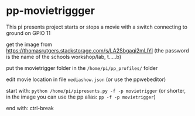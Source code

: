 # pp-movietriggger
This pi presents project starts or stops a movie with a switch connecting to ground on GPIO 11

get the image from https://thomasrutgers.stackstorage.com/s/LA2Sbgaqi2mLlYl (the password is the name of the schools workshop/lab, t.....b)

put the movietrigger folder in the ```/home/pi/pp_profiles/``` folder

edit movie location in file ```mediashow.json``` (or use the ppwebeditor)

start with: ```python /home/pi/pipresents.py -f -p movietrigger```
(or shorter, in the image you can use the pp alias: ```pp -f -p movietrigger```)

end with: ctrl-break
